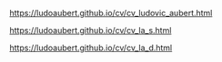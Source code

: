 https://ludoaubert.github.io/cv/cv_ludovic_aubert.html

https://ludoaubert.github.io/cv/cv_la_s.html

https://ludoaubert.github.io/cv/cv_la_d.html
